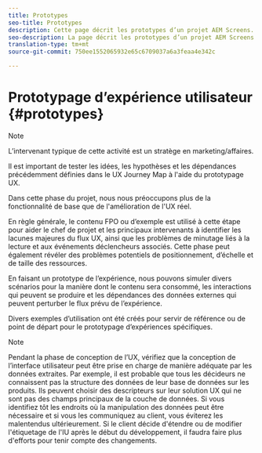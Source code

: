 ```yaml
---
title: Prototypes
seo-title: Prototypes
description: Cette page décrit les prototypes d’un projet AEM Screens.
seo-description: La page décrit les prototypes d’un projet AEM Screens.
translation-type: tm+mt
source-git-commit: 750ee1552065932e65c6709037a6a3feaa4e342c

---
```



# Prototypage d’expérience utilisateur {#prototypes}

>[!NOTE]
>
>L’intervenant typique de cette activité est un stratège en marketing/affaires.

Il est important de tester les idées, les hypothèses et les dépendances précédemment définies dans le UX Journey Map à l'aide du prototypage UX.

Dans cette phase du projet, nous nous préoccupons plus de la fonctionnalité de base que de l'amélioration de l'UX réel.

En règle générale, le contenu FPO ou d’exemple est utilisé à cette étape pour aider le chef de projet et les principaux intervenants à identifier les lacunes majeures du flux UX, ainsi que les problèmes de minutage liés à la lecture et aux événements déclencheurs associés.
Cette phase peut également révéler des problèmes potentiels de positionnement, d’échelle et de taille des ressources.

En faisant un prototype de l’expérience, nous pouvons simuler divers scénarios pour la manière dont le contenu sera consommé, les interactions qui peuvent se produire et les dépendances des données externes qui peuvent perturber le flux prévu de l’expérience.

Divers exemples d’utilisation ont été créés pour servir de référence ou de point de départ pour le prototypage d’expériences spécifiques.


>[!NOTE]
>
> Pendant la phase de conception de l’UX, vérifiez que la conception de l’interface utilisateur peut être prise en charge de manière adéquate par les données extraites.
> Par exemple, il est probable que tous les décideurs ne connaissent pas la structure des données de leur base de données sur les produits. Ils peuvent choisir des descripteurs sur leur solution UX qui ne sont pas des champs principaux de la couche de données. Si vous identifiez tôt les endroits où la manipulation des données peut être nécessaire et si vous les communiquez au client, vous éviterez les malentendus ultérieurement. Si le client décide d'étendre ou de modifier l'étiquetage de l'IU après le début du développement, il faudra faire plus d'efforts pour tenir compte des changements.
